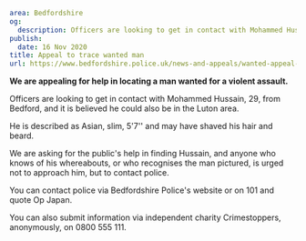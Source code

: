 ```yaml
area: Bedfordshire
og:
  description: Officers are looking to get in contact with Mohammed Hussain, 29, from Bedford, and it is believed he could also be in the Luton area.
publish:
  date: 16 Nov 2020
title: Appeal to trace wanted man
url: https://www.bedfordshire.police.uk/news-and-appeals/wanted-appeal-nov20
```

**We are appealing for help in locating a man wanted for a violent assault.**

Officers are looking to get in contact with Mohammed Hussain, 29, from Bedford, and it is believed he could also be in the Luton area.

He is described as Asian, slim, 5'7'' and may have shaved his hair and beard.

We are asking for the public's help in finding Hussain, and anyone who knows of his whereabouts, or who recognises the man pictured, is urged not to approach him, but to contact police.

You can contact police via Bedfordshire Police's website or on 101 and quote Op Japan.

You can also submit information via independent charity Crimestoppers, anonymously, on 0800 555 111.
